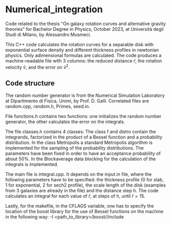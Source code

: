 # Numerical_integration

Code related to the thesis "On galaxy rotation curves and alternative gravity theories" for Bachelor Degree in Physics, October 2023, at Università degli Studi di Milano,
by Alessandro Musmeci.

This C++ code calculates the rotation curves for a separable disk with exponential surface density and different thickness profiles in newtonian physics. Only adimensional formulas are calculated. 
The code produces a machine-readable file with 3 columns: the reduced distance $\tilde{r}$, the rotation velocity $\tilde{v}$, and the error on $\tilde{v}^2$.

## Code structure

The random number generator is from the Numerical Simulation Laboratory at Dipartimento di Fisica, Unimi, by Prof. D. Galli. Correlated files are random.cpp, random.h, Primes, seed.in.

File functions.h contains two functions: one initializes the random number generator, the other calculates the error on the integrals.

The file classes.h contains 4 classes: The class f and distro contain the integrands, factorized in the product of a Bessel function and a probability distribution. In the class Metropolis a standard Metropolis algorithm is implemented for the sampling of the probability distributions. The parameters have been fixed in order to have an acceptance probability of about 50%. In the Blockaverage data blocking for the calculation of the integrals is implemented.

The main file is integral.cpp. It depends on the input.in file, where the following parameters have to be specified: the thickness profile (0 for slab, 1 for exponential, 2 for sech2 profile), the scale length of the disk (examples from 3 galaxies are already in the file) and the distance step h. The code calculates an integral for each value of $\tilde{r}$, at steps of h, until $\tilde{r} = 15$.

Lastly, for the makefile, in the CFLAGS variable, one has to specify the location of the boost library for the use of Bessel functions on the machine in the following way:
-I <path_to_library>/boost/<version>/include


